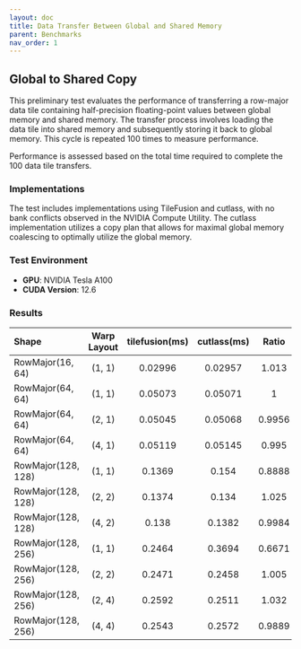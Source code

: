 ```yaml
---
layout: doc
title: Data Transfer Between Global and Shared Memory
parent: Benchmarks
nav_order: 1
---
```


## Global to Shared Copy

This preliminary test evaluates the performance of transferring a row-major data tile containing half-precision floating-point values between global memory and shared memory. The transfer process involves loading the data tile into shared memory and subsequently storing it back to global memory. This cycle is repeated 100 times to measure performance.

Performance is assessed based on the total time required to complete the 100 data tile transfers.

### Implementations

The test includes implementations using TileFusion and cutlass, with no bank conflicts observed in the NVIDIA Compute Utility. The cutlass implementation utilizes a copy plan that allows for maximal global memory coalescing to optimally utilize the global memory.

### Test Environment

- **GPU**: NVIDIA Tesla A100
- **CUDA Version**: 12.6

### Results

| Shape              | Warp Layout | tilefusion(ms) | cutlass(ms) | Ratio  |
| :----------------- | :---------: | :------------: | :---------: | :----: |
| RowMajor(16, 64)   |   (1, 1)    |    0.02996     |   0.02957   | 1.013  |
| RowMajor(64, 64)   |   (1, 1)    |    0.05073     |   0.05071   |   1    |
| RowMajor(64, 64)   |   (2, 1)    |    0.05045     |   0.05068   | 0.9956 |
| RowMajor(64, 64)   |   (4, 1)    |    0.05119     |   0.05145   | 0.995  |
| RowMajor(128, 128) |   (1, 1)    |     0.1369     |    0.154    | 0.8888 |
| RowMajor(128, 128) |   (2, 2)    |     0.1374     |    0.134    | 1.025  |
| RowMajor(128, 128) |   (4, 2)    |     0.138      |   0.1382    | 0.9984 |
| RowMajor(128, 256) |   (1, 1)    |     0.2464     |   0.3694    | 0.6671 |
| RowMajor(128, 256) |   (2, 2)    |     0.2471     |   0.2458    | 1.005  |
| RowMajor(128, 256) |   (2, 4)    |     0.2592     |   0.2511    | 1.032  |
| RowMajor(128, 256) |   (4, 4)    |     0.2543     |   0.2572    | 0.9889 |
